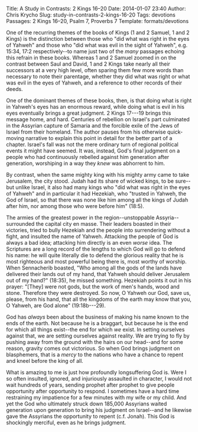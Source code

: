 Title: A Study in Contrasts: 2 Kings 16–20
Date: 2014-01-07 23:40
Author: Chris Krycho
Slug: study-in-contrasts-2-kings-16-20
Tags: devotions
Passages: 2 Kings 16–20, Psalm 7, Proverbs 7
Template: formats/devotions

One of the recurring themes of the books of Kings (1 and 2 Samuel, 1 and 2 Kings) is the distinction between those who "did what was right in the eyes of Yahweh" and those who "did what was evil in the sight of Yahweh", e.g. 15:34, 17:2 respectively--to name just two of the *many* passages echoing this refrain in these books. Whereas 1 and 2 Samuel zoomed in on the contrast between Saul and David, 1 and 2 Kings take nearly all their successors at a very high level, often sparing them few more words than necessary to note their parentage, whether they did what was right or what was evil in the eyes of Yahweh, and a reference to other records of their deeds.

One of the dominant themes of these books, then, is that doing what is right in Yahweh's eyes has an enormous reward, while doing what is evil in his eyes eventually brings a great judgment. 2 Kings 17---19 brings this message home, and hard. Centuries of rebellion on Israel's part culminated in the Assyrian capture of Samaria and the forcible exile of the Jews of Israel from their homeland. The author pauses from his otherwise quick-moving narrative to explain this point in detail for the better part of a chapter. Israel's fall was not the mere ordinary turn of regional political events it might have seemed. It was, instead, God's final judgment on a people who had continuously rebelled against him generation after generation, worshiping in a way they *knew* was abhorrent to him.

By contrast, when the same mighty king with his mighty army came to take Jerusalem, the city stood. Judah had its share of wicked kings, to be sure--but unlike Israel, it also had many kings who "did what was right in the eyes of Yahweh" and in particular it had Hezekiah, who "trusted in Yahweh, the God of Israel, so that there was none like him among all the kings of Judah after him, nor among those who were before him" (18:5).

The armies of the greatest power in the region--unstoppable Assyria--surrounded the capital city en masse. Their leaders boasted in their victories, tried to bully Hezekiah and the people into surrendering without a fight, and insulted the name of Yahweh. Attacking the people of God is always a bad idea; attacking him directly is an even *worse* idea. The Scriptures are a long record of the lengths to which God will go to defend his name: he will quite literally die to defend the glorious reality that he is most righteous and most powerful being there is, most worthy of worship. When Sennacherib boasted, "Who among all the gods of the lands have delivered their lands out of my hand, that Yahweh should deliver Jerusalem out of my hand?" (18:35), he missed something. Hezekiah points it out in his prayer: "[They] were not gods, but the work of men's hands, wood and stone. Therefore they were destroyed. So now, O Yahweh our God, save us, please, from his hand, that all the kingdoms of the earth may know that you, O Yahweh, are God alone" (19:18b---29).

God has *always* been about the business of making his name known to the ends of the earth. Not because he is a braggart, but because he is the end for which all things exist--the end for which *we* exist. In setting ourselves against that, we are setting ourselves against reality. We are trying to fly by pushing away from the ground with the hairs on our head--and for some reason, gravity comes out victorious. So when God brings judgment on blasphemers, that is a *mercy* to the nations who have a chance to repent and kneel before the king of all.

What is amazing to me is just how profoundly longsuffering God is. Were I so often insulted, ignored, and injuriously assaulted in character, I would not wait hundreds of years, sending prophet after prophet to give people opportunity after opportunity to respond. I sometimes have a hard time restraining my impatience for a few minutes with my wife or my child. And yet the God who ultimately struck down 185,000 Assyrians waited generation upon generation to bring his judgment on Israel--and he likewise gave the Assyrians the opportunity to repent (c.f. Jonah). This God is shockingly merciful, even as he brings judgment.